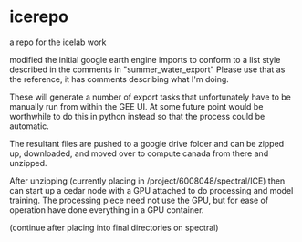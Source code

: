 # icerepo
a repo for the icelab work

modified the initial google earth engine imports to conform to a list style described in the comments in "summer_water_export" Please use that as the reference, it has comments describing what I'm doing.

These will generate a number of export tasks that unfortunately have to be manually run from within the GEE UI. At some future point would be worthwhile to do this in python instead so that the process could be automatic.

The resultant files are pushed to a google drive folder and can be zipped up, downloaded, and moved over to compute canada from there and unzipped.

After unzipping (currently placing in /project/6008048/spectral/ICE) then can start up a cedar node with a GPU attached to do processing and model training. The processing piece need not use the GPU, but for ease of operation have done everything in a GPU container.

(continue after placing into final directories on spectral)
